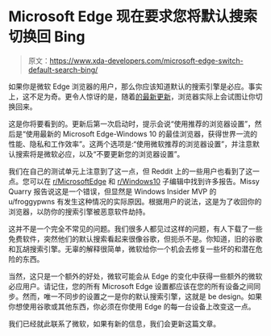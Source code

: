 # Microsoft Edge 现在要求您将默认搜索切换回 Bing

> 原文：<https://www.xda-developers.com/microsoft-edge-switch-default-search-bing/>

如果你是微软 Edge 浏览器的用户，那么你应该知道默认的搜索引擎是必应。事实上，这不足为奇。更令人惊讶的是，随着[的最新更新](https://www.xda-developers.com/microsoft-edge-91/)，浏览器实际上会试图让你切换回来。

这是你将要看到的。更新后第一次启动时，提示会说“使用推荐的浏览器设置”，然后是“使用最新的 Microsoft Edge-Windows 10 的最佳浏览器，获得世界一流的性能、隐私和工作效率”。这两个选项是:“使用微软推荐的浏览器设置”，并注意默认搜索将是微软必应，以及“不要更新您的浏览器设置”。

我们在自己的测试单元上注意到了这一点，但 Reddit 上的一些用户也看到了这一点。您可以在 [r/MicrosoftEdge](https://www.reddit.com/r/MicrosoftEdge/comments/nmhgdr/microsoft_edge_stable_91086437_keeps_repeatedly/) 和 [r/Windows10](https://www.reddit.com/r/Windows10/comments/nnkzje/yo_microsoft_edge_is_cool_but_this_is_not_first/) 子编辑中找到许多报告。Missy Quarry 报告说这是一个错误，但显然是 Windows Insider MVP 的 u/froggypwns 有发生这种情况的实际原因。根据用户的说法，这是为了收回你的浏览器，以防你的搜索引擎被恶意软件劫持。

这并不是一个完全不常见的问题。我们很多人都见过这样的问题，有人下载了一些免费软件，突然他们的默认搜索看起来很像谷歌，但扼杀不是。你知道，旧的谷歌和瓦胡搜索引擎。无辜的解释很简单，微软给你一个机会去修复一些坏的和潜在危险的东西。

当然，这只是一个额外的好处，微软可能会从 Edge 的变化中获得一些额外的微软必应用户。请记住，您的所有 Microsoft Edge 设置都应该在您的所有设备之间同步。然而，唯一不同步的设置之一是你的默认搜索引擎，这就是 be design。如果你想使用谷歌或其他东西，你必须在你使用 Edge 的每一台设备上改变这一点。

我们已经就此联系了微软，如果有新的信息，我们会更新这篇文章。